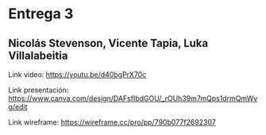 # Entrega 3

## Nicolás Stevenson, Vicente Tapia, Luka Villalabeitia

Link video: https://youtu.be/d40bgPrX70c

Link presentación: https://www.canva.com/design/DAFsfIbdGOU/_rOUh39m7mQps1drmQmWvg/edit

Link wireframe: https://wireframe.cc/pro/pp/790b077f2692307
